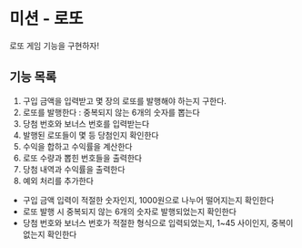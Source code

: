 # 미션 - 로또

로또 게임 기능을 구현하자!

## 기능 목록

1. 구입 금액을 입력받고 몇 장의 로또를 발행해야 하는지 구한다.
2. 로또를 발행한다 : 중복되지 않는 6개의 숫자를 뽑는다
3. 당첨 번호와 보너스 번호를 입력받는다
4. 발행된 로또들이 몇 등 당첨인지 확인한다
5. 수익을 합하고 수익률을 계산한다
6. 로또 수량과 뽑힌 번호들을 출력한다
7. 당첨 내역과 수익률을 출력한다
8. 예외 처리를 추가한다

- 구입 금액 입력이 적절한 숫자인지, 1000원으로 나누어 떨어지는지 확인한다
- 로또 발행 시 중복되지 않는 6개의 숫자로 발행되었는지 확인한다
- 당첨 번호와 보너스 번호가 적절한 형식으로 입력되었는지, 1~45 사이인지, 중복이 없는지 확인한다

